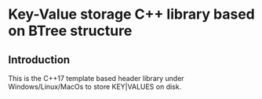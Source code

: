 # Key-Value storage C++ library based on BTree structure


## Introduction

This is the C++17 template based header library under Windows/Linux/MacOs to store KEY|VALUES on disk.
